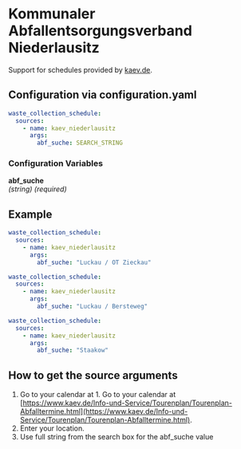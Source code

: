 # Kommunaler Abfallentsorgungsverband Niederlausitz

Support for schedules provided by [kaev.de](https://www.kaev.de/).

## Configuration via configuration.yaml

```yaml
waste_collection_schedule:
  sources:
    - name: kaev_niederlausitz
      args:
        abf_suche: SEARCH_STRING
```

### Configuration Variables

**abf_suche**  
*(string) (required)*

## Example

```yaml
waste_collection_schedule:
  sources:
    - name: kaev_niederlausitz
      args:
        abf_suche: "Luckau / OT Zieckau"
```

```yaml
waste_collection_schedule:
  sources:
    - name: kaev_niederlausitz
      args:
        abf_suche: "Luckau / Bersteweg"
```

```yaml
waste_collection_schedule:
  sources:
    - name: kaev_niederlausitz
      args:
        abf_suche: "Staakow"
```

## How to get the source arguments

1. Go to your calendar at 1. Go to your calendar at [https://www.kaev.de/Info-und-Service/Tourenplan/Tourenplan-Abfalltermine.html](https://www.kaev.de/Info-und-Service/Tourenplan/Tourenplan-Abfalltermine.html).
2. Enter your location.
3. Use full string from the search box for the abf_suche value

